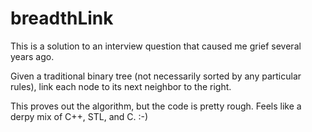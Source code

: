 # breadthLink

This is a solution to an interview question that caused me grief several years ago.

Given a traditional binary tree (not necessarily sorted by any particular rules), link each node to its next neighbor to the right.

This proves out the algorithm, but the code is pretty rough. Feels like a derpy mix of C++, STL, and C. :-)
